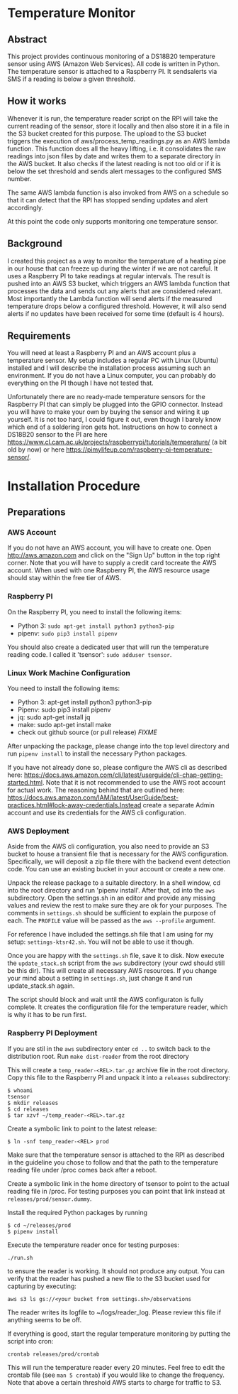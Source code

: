 # Temperature Monitor

## Abstract

This project provides continuous monitoring of a DS18B20 temperature sensor using AWS (Amazon Web Services). All code is written in Python. The temperature sensor is attached to a Raspberry PI. It sendsalerts via SMS if a reading is below a given threshold.

## How it works

Whenever it is run, the temperature reader script on the RPI will take the current reading of the sensor, store it locally and then also store it in a file in the S3 bucket created for this purpose. The upload to the S3 bucket triggers the execution of aws/process_temp_readings.py as an AWS lambda function. This function does all the heavy lifting, i.e. it consolidates the raw readings into json files by date and writes them to a separate directory in the AWS bucket.  It also checks if the latest reading is not too old or if it is below the set threshold and sends alert messages to the configured SMS number.

The same AWS lambda function is also invoked from AWS on a schedule so that it can detect that the RPI has stopped sending updates and alert accordingly.

At this point the code only supports monitoring one temperature sensor.

## Background

I created this project as a way to monitor the temperature of a heating pipe in our house that can freeze up during the winter if we are not careful. It uses a Raspberry PI to take readings at regular intervals. The result is pushed into an AWS S3 bucket, which triggers an AWS lambda function that processes the data and sends out any alerts that are considered relevant. Most importantly the Lambda function will send alerts if the measured temperature drops below a configured threshold. However, it will also send alerts if no updates have been received for some time (default is 4 hours).

## Requirements
 
You will need at least a Raspberry PI and an AWS account plus a temperature sensor. My setup includes a regular PC with Linux (Ubuntu) installed and I will describe the installation process assuming such an environment. If you do not have a Linux computer, you can probably do everything on the PI though I have not tested that.

Unfortunately there are no ready-made temperature sensors for the Raspberry PI that can simply be plugged into the GPIO connector. Instead you will have to make your own by buying the sensor and wiring it up yourself. It is not too hard, I could figure it out, even though I barely know which end of a soldering iron gets hot. Instructions on how to connect a DS18B20 sensor to the PI are here https://www.cl.cam.ac.uk/projects/raspberrypi/tutorials/temperature/ (a bit old by now) or here https://pimylifeup.com/raspberry-pi-temperature-sensor/.

# Installation Procedure

## Preparations 

### AWS Account

If you do not have an AWS account, you will have to create one. Open http://aws.amazon.com and click on the "Sign Up" button in the top right corner. Note that you will have to supply a credit card tocreate the AWS account. When used with one Raspberry PI, the AWS resource usage should stay within the free tier of AWS.

### Raspberry PI

On the Raspberry PI, you need to install the following items:

* Python 3: `sudo apt-get install python3 python3-pip`
* pipenv:   `sudo pip3 install pipenv`

You should also create a dedicated user that will run the temperature reading code. I called it 'tsensor': `sudo adduser tsensor`.

### Linux Work Machine Configuration

You need to install the following items:

* Python 3: apt-get install python3 python3-pip
* Pipenv:   sudo pip3 install pipenv
* jq:       sudo apt-get install jq
* make:     sudo apt-get install make
* check out github source (or pull release) *FIXME*

After unpacking the package, please change into the top level directory and run `pipenv install` to install the necessary Python packages.

If you have not already done so, please configure the AWS cli as described here: https://docs.aws.amazon.com/cli/latest/userguide/cli-chap-getting-started.html. Note that it is not recommended to use the AWS root account for actual work. The reasoning behind that are outlined here: https://docs.aws.amazon.com/IAM/latest/UserGuide/best-practices.html#lock-away-credentials.Instead create a separate Admin account and use its credentials for the AWS cli configuration.

### AWS Deployment

Aside from the AWS cli configuration, you also need to provide an S3 bucket to house a transient file that is necessary for the AWS configuration. Specifically, we will deposit a zip file there with the backend event detection code. You can use an existing bucket in your account or create a new one.

Unpack the release package to a suitable directory. In a shell window, cd into the root directory and run 'pipenv install'. After that, cd into the `aws` subdirectory.  Open the settings.sh in an editor and provide any missing values and review the rest to make sure they are ok for your purposes. The comments in `settings.sh` should be sufficient to explain the purpose of each. The `PROFILE` value will be passed as the `aws --profile` argument.

For reference I have included the settings.sh file that I am using for my setup: `settings-ktsr42.sh`.  You will not be able to use it though.
 
Once you are happy with the `settings.sh` file, save it to disk. Now execute the `update_stack.sh` script from the `aws` subdirectory (your cwd should still be this dir). This will create all necessary AWS resources. If you change your mind about a setting in `settings.sh`, just change it and run update_stack.sh again.

The script should block and wait until the AWS configuraton is fully complete. It creates the configuration file for the temperature reader, which is why it has to be run first.

### Raspberry PI Deployment

If you are stil in the `aws` subdirectory enter `cd ..` to switch back to the distribution root. Run `make dist-reader` from the root directory

This will create a `temp_reader-<REL>.tar.gz` archive file in the root directory. Copy this file to the Raspberry PI and unpack it into a `releases` subdirectory:

    $ whoami
    tsensor
    $ mkdir releases
    $ cd releases
    $ tar xzvf ~/temp_reader-<REL>.tar.gz

Create a symbolic link to point to the latest release:

    $ ln -snf temp_reader-<REL> prod

Make sure that the temperature sensor is attached to the RPI as described in the guideline you chose to follow and that the path to the temperature reading file under /proc comes back after a reboot.

Create a symbolic link in the home directory of tsensor to point to the actual reading file in /proc. For testing purposes you can point that link instead at `releases/prod/sensor.dummy`.

Install the required Python packages by running

    $ cd ~/releases/prod
    $ pipenv install

Execute the temperature reader once for testing purposes:

    ./run.sh

to ensure the reader is working. It should not produce any output. You can verify that the reader has pushed a new file to the S3 bucket used for capturing by executing:

    aws s3 ls gs://<your bucket from settings.sh>/observations

The reader writes its logfile to ~/logs/reader_log. Please review this file if anything seems to be off.

If everything is good, start the regular temperature monitoring by putting the script into cron:

    crontab releases/prod/crontab

This will run the temperature reader every 20 minutes. Feel free to edit the crontab file (see `man 5 crontab`) if you would like to change the frequency. Note that above a certain threshold AWS starts to charge for traffic to S3.

